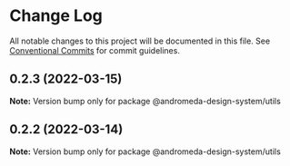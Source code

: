 # Change Log

All notable changes to this project will be documented in this file.
See [Conventional Commits](https://conventionalcommits.org) for commit guidelines.

## 0.2.3 (2022-03-15)

**Note:** Version bump only for package @andromeda-design-system/utils





## 0.2.2 (2022-03-14)

**Note:** Version bump only for package @andromeda-design-system/utils
